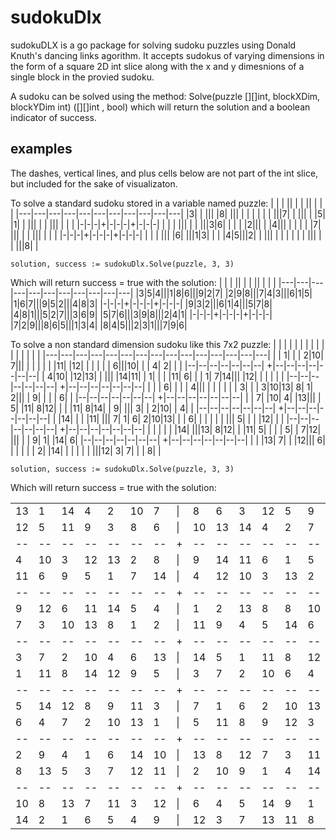 # sudokuDlx
sudokuDLX is a go package for solving sudoku puzzles using Donald Knuth's dancing links agorithm. It accepts sudokus of varying dimensions in the form of a square 2D int slice along with the x and y dimesnions of a single block in the provied sudoku.

A sudoku can be solved using the method: Solve(puzzle [][]int, blockXDim, blockYDim int) ([][]int , bool) which will return the solution and a boolean indicator of success.

## examples
The dashes, vertical lines, and plus cells below are not part of the int slice, but included for the sake of visualizaton.

To solve a standard sudoku stored in a variable named puzzle:
| | | || | | || | | |
|---|---|---|---|---|---|---|---|---|---|---|
|3| | |\|| |8| |\|| | | |
| | | |\||7| | |\|| | |5|
|1| | |\|| | | |\|| | | |
|-|-|-|+|-|-|-|+|-|-|-|
| | | |\|| | | |\||3|6| |
| | |2|\|| | |4|\|| | | |
| |7| |\|| | | |\|| | | |
|-|-|-|+|-|-|-|+|-|-|-|
| | | |\|| |6| |\||1|3| |
| |4|5|\||2| | |\|| | | |
| | | |\|| | | |\||8| |

```
solution, success := sudokuDlx.Solve(puzzle, 3, 3)
```

Which will return success = true with the solution:
| | | || | | || | | |
|---|---|---|---|---|---|---|---|---|---|---|
|3|5|4|\||1|8|6|\||9|2|7|
|2|9|8|\||7|4|3|\||6|1|5|
|1|6|7|\||9|5|2|\||4|8|3|
|-|-|-|+|-|-|-|+|-|-|-|
|9|3|2|\||6|1|4|\||5|7|8|
|4|8|1|\||5|2|7|\||3|6|9|
|5|7|6|\||3|9|8|\||2|4|1|
|-|-|-|+|-|-|-|+|-|-|-|
|7|2|9|\||8|6|5|\||1|3|4|
|8|4|5|\||2|3|1|\||7|9|6|

To solve a non standard dimension sudoku like this 7x2 puzzle:
|  |  |  |  |  |  |  |  |  |  |  |  |  |  |  |
|---|---|---|---|---|---|---|---|---|---|---|---|---|---|---|
|  | 1|  |  | 2|10| 7|\||  |  |  |  |  |  |11|
|12|  |  |  |  |  | 6|\||10|  |  | 4| 2|  |  |
|--|--|--|--|--|--|--| +|--|--|--|--|--|--|--|
| 4|10|  |12|13|  |  |\||  |14|11|  | 1|  |  |
|11| 6|  |  | 1| 7|14|\||  |12|  |  |  |  |  |
|--|--|--|--|--|--|--| +|--|--|--|--|--|--|--|
|  |  | 6|  |  |  | 4|\||  |  |  |  |  |  | 3|
|  | 3|10|13| 8| 1| 2|\||  | 9|  |  |  | 6|  |
|--|--|--|--|--|--|--| +|--|--|--|--|--|--|--|
|  | 7|  |10| 4|  |13|\||  | 5|  |11| 8|12|  |
|  |11| 8|14|  | 9|  |\|| 3|  | 2|10|  | 4|  |
|--|--|--|--|--|--|--| +|--|--|--|--|--|--|--|
|  |14|  |  |  |11|  |\|| 7| 1| 6| 2|10|13|  |
| 6|  |  |  |  |  |  |\|| 5|  |  |  |12|  |  |
|--|--|--|--|--|--|--| +|--|--|--|--|--|--|--|
|  |  |  |  |  |14|  |\||13| 8|12|  |  |11| 5|
|  |  | 5|  | 7|12|  |\||  |  | 9| 1|  |14| 6|
|--|--|--|--|--|--|--| +|--|--|--|--|--|--|--|
|  |  |13| 7|  |  |12|\|| 6|  |  |  |  |  | 2|
|14|  |  |  |  |  |  |\||12| 3| 7|  |  | 8|  |

```
solution, success := sudokuDlx.Solve(puzzle, 3, 3)
```

Which will return success = true with the solution:


|  |  |  |  |  |  |  |  |  |  |  |  |  |  |  |
|---|---|---|---|---|---|---|---|---|---|---|---|---|---|---|
|13| 1|14| 4| 2|10| 7|\|| 8| 6| 3|12| 5| 9|11|
|12| 5|11| 9| 3| 8| 6|\||10|13|14| 4| 2| 7| 1|
|--|--|--|--|--|--|--| +|--|--|--|--|--|--|--|
| 4|10| 3|12|13| 2| 8|\|| 9|14|11| 6| 1| 5| 7|
|11| 6| 9| 5| 1| 7|14|\|| 4|12|10| 3|13| 2| 8|
|--|--|--|--|--|--|--| +|--|--|--|--|--|--|--|
| 9|12| 6|11|14| 5| 4|\|| 1| 2|13| 8| 8|10| 3|
| 7| 3|10|13| 8| 1| 2|\||11| 9| 4| 5|14| 6|12|
|--|--|--|--|--|--|--| +|--|--|--|--|--|--|--|
| 3| 7| 2|10| 4| 6|13|\||14| 5| 1|11| 8|12| 9|
| 1|11| 8|14|12| 9| 5|\|| 3| 7| 2|10| 6| 4|13|
|--|--|--|--|--|--|--| +|--|--|--|--|--|--|--|
| 5|14|12| 8| 9|11| 3|\|| 7| 1| 6| 2|10|13| 4|
| 6| 4| 7| 2|10|13| 1|\|| 5|11| 8| 9|12| 3|14|
|--|--|--|--|--|--|--| +|--|--|--|--|--|--|--|
| 2| 9| 4| 1| 6|14|10|\||13| 8|12| 7| 3|11| 5|
| 8|13| 5| 3| 7|12|11|\|| 2|10| 9| 1| 4|14| 6|
|--|--|--|--|--|--|--| +|--|--|--|--|--|--|--|
|10| 8|13| 7|11| 3|12|\|| 6| 4| 5|14| 9| 1| 2|
|14| 2| 1| 6| 5| 4| 9|\||12| 3| 7|13|11| 8|10|
